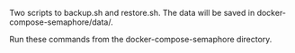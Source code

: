 Two scripts to backup.sh and restore.sh. The data will be saved in docker-compose-semaphore/data/.

Run these commands from the docker-compose-semaphore directory.
